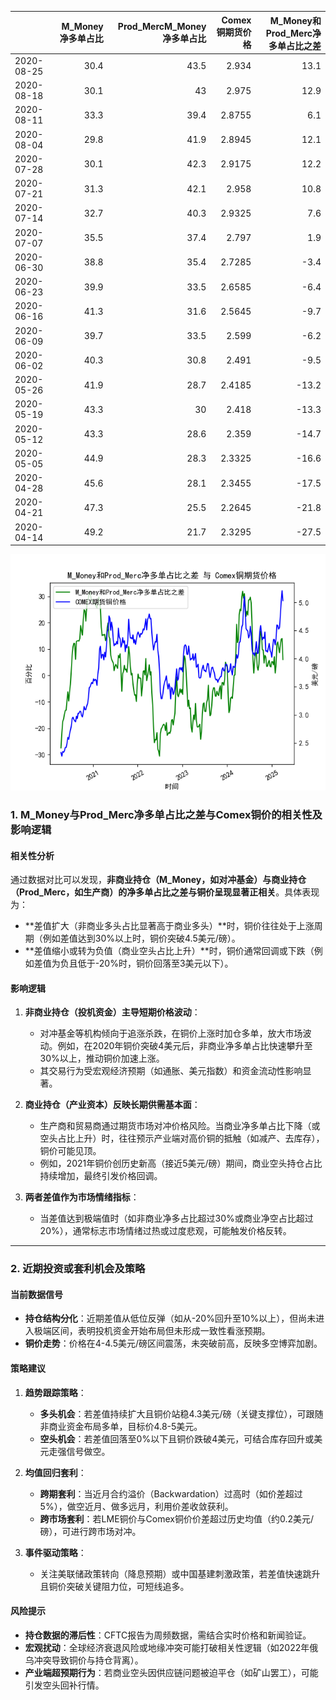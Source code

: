 |            |   M_Money净多单占比 |   Prod_MercM_Money净多单占比 |   Comex铜期货价格 |   M_Money和Prod_Merc净多单占比之差 |
|:-----------|--------------------:|-----------------------------:|------------------:|-----------------------------------:|
| 2020-08-25 |                30.4 |                         43.5 |            2.934  |                               13.1 |
| 2020-08-18 |                30.1 |                         43   |            2.975  |                               12.9 |
| 2020-08-11 |                33.3 |                         39.4 |            2.8755 |                                6.1 |
| 2020-08-04 |                29.8 |                         41.9 |            2.8945 |                               12.1 |
| 2020-07-28 |                30.1 |                         42.3 |            2.9175 |                               12.2 |
| 2020-07-21 |                31.3 |                         42.1 |            2.958  |                               10.8 |
| 2020-07-14 |                32.7 |                         40.3 |            2.9325 |                                7.6 |
| 2020-07-07 |                35.5 |                         37.4 |            2.797  |                                1.9 |
| 2020-06-30 |                38.8 |                         35.4 |            2.7285 |                               -3.4 |
| 2020-06-23 |                39.9 |                         33.5 |            2.6585 |                               -6.4 |
| 2020-06-16 |                41.3 |                         31.6 |            2.5645 |                               -9.7 |
| 2020-06-09 |                39.7 |                         33.5 |            2.599  |                               -6.2 |
| 2020-06-02 |                40.3 |                         30.8 |            2.491  |                               -9.5 |
| 2020-05-26 |                41.9 |                         28.7 |            2.4185 |                              -13.2 |
| 2020-05-19 |                43.3 |                         30   |            2.418  |                              -13.3 |
| 2020-05-12 |                43.3 |                         28.6 |            2.359  |                              -14.7 |
| 2020-05-05 |                44.9 |                         28.3 |            2.3325 |                              -16.6 |
| 2020-04-28 |                45.6 |                         28.1 |            2.3455 |                              -17.5 |
| 2020-04-21 |                47.3 |                         25.5 |            2.2645 |                              -21.8 |
| 2020-04-14 |                49.2 |                         21.7 |            2.3295 |                              -27.5 |

![图](2025-04-07_plot.png)



### 1. M_Money与Prod_Merc净多单占比之差与Comex铜价的相关性及影响逻辑

#### **相关性分析**  
通过数据对比可以发现，**非商业持仓（M_Money，如对冲基金）与商业持仓（Prod_Merc，如生产商）的净多单占比之差与铜价呈现显著正相关**。具体表现为：  
- **差值扩大（非商业多头占比显著高于商业多头）**时，铜价往往处于上涨周期（例如差值达到30%以上时，铜价突破4.5美元/磅）。  
- **差值缩小或转为负值（商业空头占比上升）**时，铜价通常回调或下跌（例如差值为负且低于-20%时，铜价回落至3美元以下）。

#### **影响逻辑**  
1. **非商业持仓（投机资金）主导短期价格波动**：  
   - 对冲基金等机构倾向于追涨杀跌，在铜价上涨时加仓多单，放大市场波动。例如，在2020年铜价突破4美元后，非商业净多单占比快速攀升至30%以上，推动铜价加速上涨。  
   - 其交易行为受宏观经济预期（如通胀、美元指数）和资金流动性影响显著。

2. **商业持仓（产业资本）反映长期供需基本面**：  
   - 生产商和贸易商通过期货市场对冲价格风险。当商业净多单占比下降（或空头占比上升）时，往往预示产业端对高价铜的抵触（如减产、去库存），铜价可能见顶。  
   - 例如，2021年铜价创历史新高（接近5美元/磅）期间，商业空头持仓占比持续增加，最终引发价格回调。

3. **两者差值作为市场情绪指标**：  
   - 当差值达到极端值时（如非商业净多占比超过30%或商业净空占比超过20%），通常标志市场情绪过热或过度悲观，可能触发价格反转。

---

### 2. 近期投资或套利机会及策略

#### **当前数据信号**  
- **持仓结构分化**：近期差值从低位反弹（如从-20%回升至10%以上），但尚未进入极端区间，表明投机资金开始布局但未形成一致性看涨预期。  
- **铜价走势**：价格在4-4.5美元/磅区间震荡，未突破前高，反映多空博弈加剧。

#### **策略建议**  
1. **趋势跟踪策略**：  
   - **多头机会**：若差值持续扩大且铜价站稳4.3美元/磅（关键支撑位），可跟随非商业资金布局多单，目标价4.8-5美元。  
   - **空头机会**：若差值回落至0%以下且铜价跌破4美元，可结合库存回升或美元走强信号做空。

2. **均值回归套利**：  
   - **跨期套利**：当近月合约溢价（Backwardation）过高时（如价差超过5%），做空近月、做多远月，利用价差收敛获利。  
   - **跨市场套利**：若LME铜价与Comex铜价价差超过历史均值（约0.2美元/磅），可进行跨市场对冲。

3. **事件驱动策略**：  
   - 关注美联储政策转向（降息预期）或中国基建刺激政策，若差值快速跳升且铜价突破关键阻力位，可短线追多。

#### **风险提示**  
- **持仓数据的滞后性**：CFTC报告为周频数据，需结合实时价格和新闻验证。  
- **宏观扰动**：全球经济衰退风险或地缘冲突可能打破相关性逻辑（如2022年俄乌冲突导致铜价与持仓背离）。  
- **产业端超预期行为**：若商业空头因供应链问题被迫平仓（如矿山罢工），可能引发空头回补行情。
